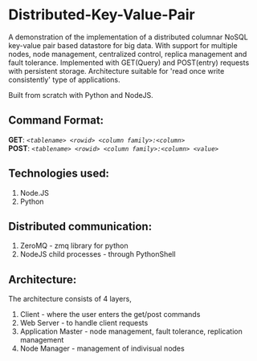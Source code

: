 # Distributed-Key-Value-Pair

A demonstration of the implementation of a distributed columnar NoSQL key-value pair based datastore for big data. With support for multiple nodes, node management, centralized control, replica management and fault tolerance. Implemented with GET(Query) and POST(entry) requests with persistent storage.  Architecture suitable for 'read once write consistently' type of applications.

Built from scratch with Python and NodeJS.

## Command Format:  
**GET**:  _`<tablename> <rowid> <column family>:<column>`_  
**POST**: _`<tablename> <rowid> <column family>:<column> <value>`_

## Technologies used:  

1. Node.JS
2. Python

## Distributed communication:  

1. ZeroMQ - zmq library for python
2. NodeJS child processes - through PythonShell

## Architecture:  

The architecture consists of 4 layers,

1. Client - where the user enters the get/post commands
2. Web Server - to handle client requests
3. Application Master - node management, fault tolerance, replication management
4. Node Manager - management of indivisual nodes
